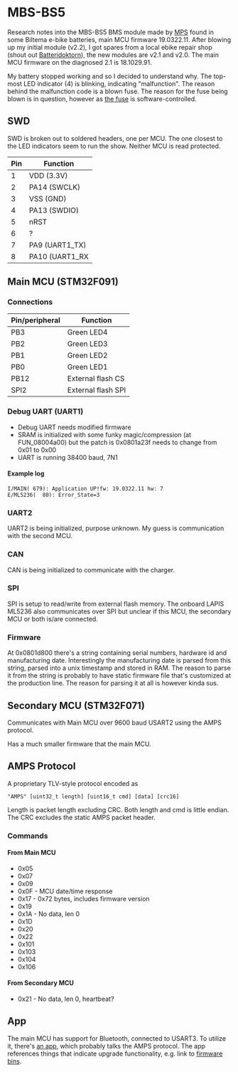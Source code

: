 # MBS-BS5
Research notes into the MBS-BS5 BMS module made by [MPS](https://www.acermps.com) found in some Biltema e-bike batteries, main MCU firmware 19.0322.11. After blowing up my initial module (v2.2), I got spares from a local ebike repair shop (shout out [Batteridoktorn](https://batteridoktorn.se/)), the new modules are v2.1 and v2.0. The main MCU firmware on the diagnosed 2.1 is 18.1029.91.

My battery stopped working and so I decided to understand why. The top-most LED indicator (4) is blinking, indicating "malfunction". The reason behind the malfunction code is a blown fuse. The reason for the fuse being blown is in question, however as [the fuse](https://www.eaton.com/content/dam/eaton/products/electronic-components/resources/data-sheet/eaton-scf9550-self-control-fuse-data-sheet-elx1135-en.pdf) is software-controlled.

## SWD
SWD is broken out to soldered headers, one per MCU. The one closest to the LED indicators seem to run the show. Neither MCU is read protected.

| Pin  | Function |
| - | - |
| 1 | VDD (3.3V) |
| 2 | PA14 (SWCLK) |
| 3 | VSS (GND) |
| 4 | PA13 (SWDIO) |
| 5 | nRST |
| 6 | ? |
| 7 | PA9 (UART1_TX) |
| 8 | PA10 (UART1_RX |

## Main MCU (STM32F091)
### Connections
| Pin/peripheral | Function |
| - | - |
| PB3 | Green LED4 |
| PB2 | Green LED3 |
| PB1 | Green LED2 |
| PB0 | Green LED1 |
| PB12 | External flash CS |
| SPI2 | External flash SPI |

### Debug UART (UART1)
* Debug UART needs modified firmware
* SRAM is initialized with some funky magic/compression (at FUN_08004a00) but the patch is 0x0801a23f needs to change from 0x01 to 0x00
* UART is running 38400 baud, 7N1

#### Example log
```
I/MAIN( 679): Application UP!fw: 19.0322.11 hw: 7
E/ML5236(  80): Error_State=3
```

### UART2
UART2 is being initialized, purpose unknown. My guess is communication with the second MCU.

### CAN
CAN is being initialized to communicate with the charger.

### SPI
SPI is setup to read/write from external flash memory. The onboard LAPIS ML5236 also communicates over SPI but unclear if this MCU, the secondary MCU or both is/are connected.

### Firmware
At 0x0801d800 there's a string containing serial numbers, hardware id and manufacturing date. Interestingly the manufacturing date is parsed from this string, parsed into a unix timestamp and stored in RAM. The reason to parse it from the string is probably to have static firmware file that's customized at the production line. The reason for parsing it at all is however kinda sus.

## Secondary MCU (STM32F071)
Communicates with Main MCU over 9600 baud USART2 using the AMPS protocol.

Has a much smaller firmware that the main MCU.

## AMPS Protocol
A proprietary TLV-style protocol encoded as

```
"AMPS" [uint32_t length] [uint16_t cmd] [data] [crc16]
```
Length is packet length excluding CRC. Both length and cmd is little endian.
The CRC excludes the static AMPS packet header.

### Commands
#### From Main MCU
 - 0x05
 - 0x07
 - 0x09
 - 0x0F - MCU date/time response
 - 0x17 - 0x72 bytes, includes firmware version
 - 0x19
 - 0x1A - No data, len 0
 - 0x1D
 - 0x20
 - 0x22
 - 0x101
 - 0x103
 - 0x104
 - 0x106

#### From Secondary MCU
 - 0x21 - No data, len 0, heartbeat?

## App
The main MCU has support for Bluetooth, connected to USART3. To utilize it, there's [an app](https://play.google.com/store/apps/details?id=mps.mps_bike), which probably talks the AMPS protocol. The app references things that indicate upgrade functionality, e.g. link to [firmware bins]([url](https://mpspackfw.firebaseapp.com/)).
